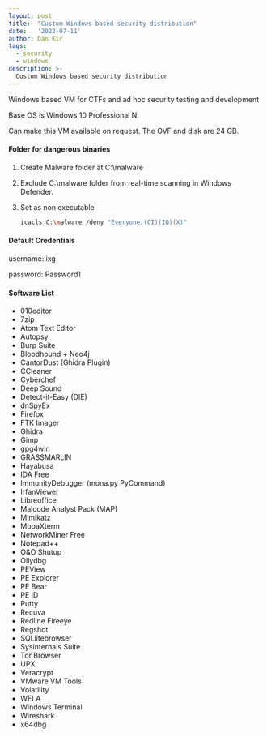 ```yaml
---
layout: post
title:  "Custom Windows based security distribution"
date:   '2022-07-11'
author: Dan Kir
tags:   
  - security
  - windows
description: >-
  Custom Windows based security distribution
---
```


Windows based VM for CTFs and ad hoc security testing and development

Base OS is Windows 10 Professional N

Can make this VM available on request. The OVF and disk are 24 GB.

#### Folder for dangerous binaries
1. Create Malware folder at C:\malware

2. Exclude C:\malware folder from real-time scanning in Windows Defender.

3. Set as non executable

   ```bash
   icacls C:\malware /deny "Everyone:(OI)(IO)(X)"
   ```

#### Default Credentials
username: ixg

password: Password1

#### Software List
- 010editor
- 7zip
- Atom Text Editor
- Autopsy
- Burp Suite
- Bloodhound + Neo4j
- CantorDust (Ghidra Plugin)
- CCleaner
- Cyberchef
- Deep Sound
- Detect-it-Easy (DIE)
- dnSpyEx
- Firefox
- FTK Imager
- Ghidra
- Gimp
- gpg4win
- GRASSMARLIN
- Hayabusa
- IDA Free
- ImmunityDebugger (mona.py PyCommand)
- IrfanViewer
- Libreoffice
- Malcode Analyst Pack (MAP)
- Mimikatz
- MobaXterm
- NetworkMiner Free
- Notepad++
- O&O Shutup
- Ollydbg
- PEView
- PE Explorer
- PE Bear
- PE ID
- Putty
- Recuva
- Redline Fireeye
- Regshot
- SQLlitebrowser
- Sysinternals Suite
- Tor Browser
- UPX
- Veracrypt
- VMware VM Tools
- Volatility
- WELA
- Windows Terminal
- Wireshark
- x64dbg
